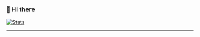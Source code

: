 ### 👋 Hi there

[![Stats](https://streak-stats.demolab.com?user=i6c&theme=tokyonight&hide_border=true&short_numbers=true&date_format=n%2Fj%5B%2FY%5D&stroke=12DD94&fire=EB5454)](https://git.io/streak-stats)


-----
